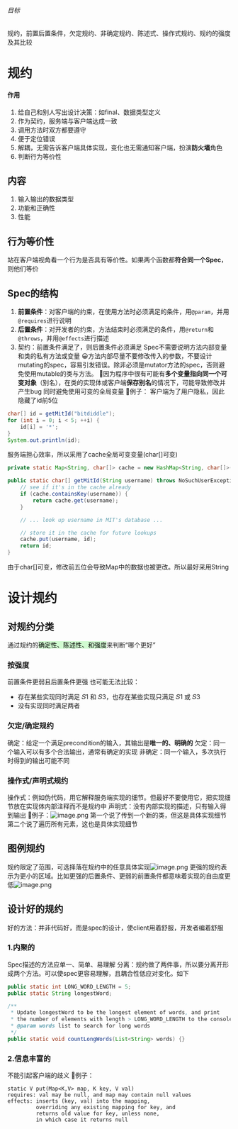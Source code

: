 ###### 目标
规约，前置后置条件，欠定规约、非确定规约、陈述式、操作式规约、规约的强度及其比较
# 规约
#### 作用
1. 给自己和别人写出设计决策：如final、数据类型定义
2. 作为契约，服务端与客户端达成一致
3. 调用方法时双方都要遵守
4. 便于定位错误
5. 解耦，无需告诉客户端具体实现，变化也无需通知客户端，扮演**防火墙**角色
6. 判断行为等价性
## 内容
1. 输入输出的数据类型
2. 功能和正确性
3. 性能
## 行为等价性
站在客户端视角看一个行为是否具有等价性。如果两个函数都**符合同一个Spec**，则他们等价
## Spec的结构
1. **前置条件**：对客户端的约束，在使用方法时必须满足的条件，用`@param`，并用`@requires`进行说明
3. **后置条件**：对开发者的约束，方法结束时必须满足的条件，用`@return`和`@throws`，并用`@effects`进行描述
4. 契约：前置条件满足了，则后置条件必须满足
Spec不需要说明方法内部变量和类的私有方法或变量
😀方法内部尽量不要修改传入的参数，不要设计mutating的spec，容易引发错误。除非必须是mutator方法的spec，否则避免使用mutable的类与方法。
📕因为程序中很有可能有**多个变量指向同一个可变对象**（别名），在类的实现体或客户端**保存别名**的情况下，可能导致修改并产生bug
同时避免使用可变的全局变量
🌰例子：
客户端为了用户隐私，因此隐藏了id前5位
```Java
char[] id = getMitId("bitdiddle");
for (int i = 0; i < 5; ++i) {
    id[i] = '*';
}
System.out.println(id);
```
服务端担心效率，所以采用了cache全局可变变量(char\[\]可变)
```Java
private static Map<String, char[]> cache = new HashMap<String, char[]>();

public static char[] getMitId(String username) throws NoSuchUserException {
    // see if it's in the cache already
    if (cache.containsKey(username)) {
        return cache.get(username);
    }

    // ... look up username in MIT's database ...

    // store it in the cache for future lookups
    cache.put(username, id);
    return id;
}
```
由于char\[\]可变，修改前五位会导致Map中的数据也被更改。所以最好采用String
# 设计规约
## 对规约分类
通过规约的<mark style="background: #BBFABBA6;">确定性、陈述性、和强度</mark>来判断“哪个更好”
### 按强度
前置条件更弱且后置条件更强
也可能无法比较：
+ 存在某些实现同时满足 𝑆1​ 和 𝑆3​，也存在某些实现只满足 𝑆1​ 或 𝑆3​
+ 没有实现同时满足两者
### 欠定/确定规约
确定：给定一个满足precondition的输入，其输出是**唯一的、明确的**
欠定：同一个输入可以有多个合法输出，通常有确定的实现
非确定：同一个输入，多次执行时得到的输出可能不同
### 操作式/声明式规约
操作式：例如伪代码，用它解释服务端实现的细节。但最好不要使用它，把实现细节放在实现体内部注释而不是规约中
声明式：没有内部实现的描述，只有输入得到输出
🌰例子：![image.png](https://s2.loli.net/2024/05/27/uCVDdlh7ESWUqiQ.png)
第一个说了传到一个新的类，但这是具体实现细节
第二个说了遍历所有元素，这也是具体实现细节
## 图例规约
规约限定了范围，可选择落在规约中的任意具体实现![image.png](https://s2.loli.net/2024/05/27/dUwMg2x4pasChIn.png)
更强的规约表示为更小的区域。比如更强的后置条件、更弱的前置条件都意味着实现的自由度更低![image.png](https://s2.loli.net/2024/05/27/RxC4LrI6HmskEwD.png)
## 设计好的规约
好的方法：并非代码好，而是spec的设计，使client用着舒服，开发者编着舒服
### 1.内聚的
Spec描述的方法应单一、简单、易理解
分离：规约做了两件事，所以要分离开形成两个方法。可以使spec更容易理解，且耦合性低应对变化。如下
```Java
public static int LONG_WORD_LENGTH = 5;
public static String longestWord;

/**
 * Update longestWord to be the longest element of words, and print
 * the number of elements with length > LONG_WORD_LENGTH to the console.
 * @param words list to search for long words
 */
public static void countLongWords(List<String> words) {}
```
### 2.信息丰富的
不能引起客户端的歧义
🌰例子：
```
static V put(Map<K,V> map, K key, V val)
requires: val may be null, and map may contain null values
effects: inserts (key, val) into the mapping,
         overriding any existing mapping for key, and
         returns old value for key, unless none,
         in which case it returns null

```

